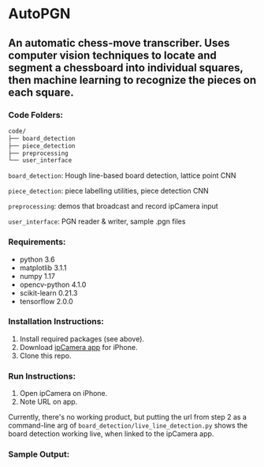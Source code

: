 # AutoPGN
## An automatic chess-move transcriber. Uses computer vision techniques to locate and segment a chessboard into individual squares, then machine learning to recognize the pieces on each square.

### Code Folders:

```bash
code/
├── board_detection
├── piece_detection
├── preprocessing
└── user_interface
```

`board_detection`: Hough line-based board detection, lattice point CNN

`piece_detection`: piece labelling utilities, piece detection CNN

`preprocessing`: demos that broadcast and record ipCamera input

`user_interface`: PGN reader & writer, sample .pgn files

### Requirements:

 - python 3.6
 - matplotlib 3.1.1
 - numpy 1.17
 - opencv-python 4.1.0
 - scikit-learn 0.21.3
 - tensorflow 2.0.0

### Installation Instructions:

1. Install required packages (see above).
2. Download [ipCamera app](https://apps.apple.com/us/app/ipcamera-high-end-networkcam/id570912928) for iPhone.
3. Clone this repo.

### Run Instructions:

1. Open ipCamera on iPhone.
2. Note URL on app.

Currently, there's no working product, but putting the url from step 2 as a command-line arg of  `board_detection/live_line_detection.py` shows the board detection working live, when linked to the ipCamera app.

### Sample Output:
